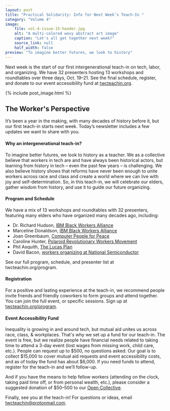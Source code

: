 ```yaml
---
layout: post
title: "Practical Solidarity: Info for Next Week’s Teach-In "
category: "Volume 4"
image:
    file: vol-4-issue-15-header.jpg
    alt: "A multi-colored wavy abstract art image"
    caption: "Let's all get together next week?"
    source_link: null
    half_width: false
preview: "To imagine better futures, we look to history"
---
```


Next week is the start of our first intergenerational teach-in on tech, labor, and organizing. We have 32 presenters hosting 13 workshops and roundtables over three days, Oct. 19–21. See the final schedule, register, and donate to our event accessibility fund at [twcteachin.org](https://twcteachin.org).

<!-- DO NOT remove the excerpt tag -->
<!--excerpt-->
<!-- remaining content goes below here -->

<!-- DO NOT remove the header image -->
{% include post_image.html %}

## The Worker's Perspective

It’s been a year in the making, with many decades of history before it, but our first teach-in starts next week. Today’s newsletter includes a few updates we want to share with you.

#### Why an intergenerational teach-in?

To imagine better futures, we look to history as a teacher. We as a collective believe that workers in tech are and have always been historical actors, but learning from history in tech – even the past few years –  is challenging. We also believe history shows that reforms have never been enough to unite workers across race and class and create a world where we can live with joy and self-determination. So, in this teach-in, we will celebrate our elders, gather wisdom from history, and use it to guide our future organizing.

#### Program and Schedule

We have a mix of 13 workshops and roundtables with 32 presenters, featuring many elders who have organized many decades ago, including:

* Dr. Richard Hudson, [IBM Black Workers Alliance](https://news.techworkerscoalition.org/2021/06/28/issue-14/)
* Marceline Donaldson, [IBM Black Workers Alliance](https://news.techworkerscoalition.org/2021/06/28/issue-14/)
* Joan Greenbaum, [Computer People for Peace](https://theoutline.com/post/4029/computer-people-for-peace-history)
* Caroline Hunter, [Polaroid Revolutionary Workers Movement](https://www.wgbh.org/news/local-news/2019/06/30/polaroid-worker-who-protested-companys-ties-to-apartheid-south-africa-reflects-on-wayfair-walkout)
* Phil Asquith, [The Lucas Plan](http://lucasplan.org.uk/story-of-the-lucas-plan/)
* David Bacon, [workers organizing at National Semiconductor](https://truthout.org/articles/up-against-the-open-shop-the-hidden-story-of-silicon-valley-s-high-tech-workers-2/)

See our full program, schedule, and presenter list at twcteachin.org/program.
 
#### Registration
 
For a positive and lasting experience at the teach-in, we recommend people invite friends and friendly coworkers to form groups and attend together. You can join the full event, or specific sessions. Sign up at [twcteachin.org/program](https://twcteachin.org/program).
 
#### Event Accessibility Fund

Inequality is growing in and around tech, but mutual aid unites us across race, class, & workplaces. That's why we set up a fund for our teach-in. The event is free, but we realize people have financial needs related to taking time to attend a 3-day event (lost wages from missing work, child care, etc.). People can request up to $500, no questions asked. Our goal is to collect $15,000 to cover mutual aid requests and event accessibility costs, and as of today the fund has about $6,000. If you need funds to attend, register for the teach-in and we’ll follow-up. 

And if you have the means to help fellow workers (attending on the clock, taking paid time off, or from personal wealth, etc.), please consider a suggested donation of $50–500 to our [Open Collective](https://opencollective.com/twc-teachin).

Finally, see you at the teach-in! For questions or ideas, email [twcteachin@protonmail.com](mailto:twcteachin@protonmail.com).
